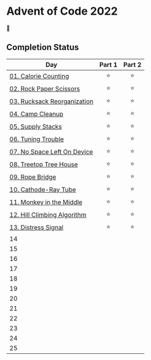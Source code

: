 # Advent of Code 2022

:christmas_tree:

## Completion Status

| Day | Part 1 | Part 2 |
| --- | :---: | :---: |
| [01. Calorie Counting](https://github.com/tsangsiu/Advent_of_Code/blob/main/2022/Day01/day01.rb) | :star: | :star: |
| [02. Rock Paper Scissors](https://github.com/tsangsiu/Advent_of_Code/blob/main/2022/Day02/day02.rb) | :star: | :star: |
| [03. Rucksack Reorganization](https://github.com/tsangsiu/Advent_of_Code/blob/main/2022/Day03/day03.rb) | :star: | :star: |
| [04. Camp Cleanup](https://github.com/tsangsiu/Advent_of_Code/blob/main/2022/Day04/day04.rb) | :star: | :star: |
| [05. Supply Stacks](https://github.com/tsangsiu/Advent_of_Code/blob/main/2022/Day05/day05.rb) | :star: | :star: |
| [06. Tuning Trouble](https://github.com/tsangsiu/Advent_of_Code/blob/main/2022/Day06/day06.rb) | :star: | :star: |
| [07. No Space Left On Device](https://github.com/tsangsiu/Advent_of_Code/blob/main/2022/Day07/day07.rb) | :star: | :star: |
| [08. Treetop Tree House](https://github.com/tsangsiu/Advent_of_Code/blob/main/2022/Day08/day08.rb) | :star: | :star: |
| [09. Rope Bridge](https://github.com/tsangsiu/Advent_of_Code/blob/main/2022/Day09/day09.rb) | :star: | :star: |
| [10. Cathode-Ray Tube](https://github.com/tsangsiu/Advent_of_Code/blob/main/2022/Day10/day10.rb) | :star: | :star: |
| [11. Monkey in the Middle](https://github.com/tsangsiu/Advent_of_Code/blob/main/2022/Day11/day11.rb) | :star: | :star: |
| [12. Hill Climbing Algorithm](https://github.com/tsangsiu/Advent_of_Code/blob/main/2022/Day12/day12.rb) | :star: | :star: |
| [13. Distress Signal](https://github.com/tsangsiu/Advent_of_Code/blob/main/2022/Day13/day13.rb) | :star: | :star: |
| 14 | | |
| 15 | | |
| 16 | | |
| 17 | | |
| 18 | | |
| 19 | | |
| 20 | | |
| 21 | | |
| 22 | | |
| 23 | | |
| 24 | | |
| 25 | | |
